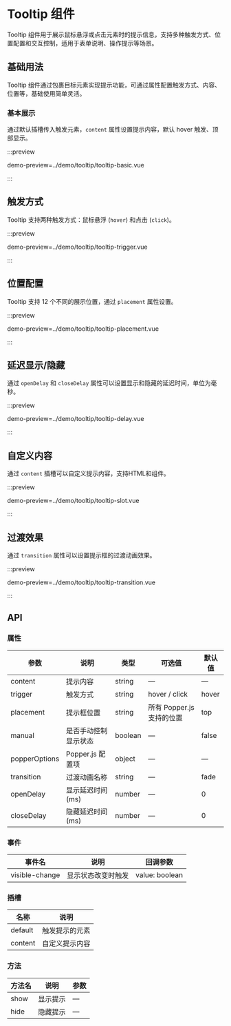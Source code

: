 # Tooltip 组件

Tooltip 组件用于展示鼠标悬浮或点击元素时的提示信息，支持多种触发方式、位置配置和交互控制，适用于表单说明、操作提示等场景。

## 基础用法

Tooltip 组件通过包裹目标元素实现提示功能，可通过属性配置触发方式、内容、位置等，基础使用简单灵活。

### 基本展示

通过默认插槽传入触发元素，`content` 属性设置提示内容，默认 hover 触发、顶部显示。

:::preview

demo-preview=../demo/tooltip/tooltip-basic.vue

:::

## 触发方式

Tooltip 支持两种触发方式：鼠标悬浮 (`hover`) 和点击 (`click`)。

:::preview

demo-preview=../demo/tooltip/tooltip-trigger.vue

:::

## 位置配置

Tooltip 支持 12 个不同的展示位置，通过 `placement` 属性设置。

:::preview

demo-preview=../demo/tooltip/tooltip-placement.vue

:::

## 延迟显示/隐藏

通过 `openDelay` 和 `closeDelay` 属性可以设置显示和隐藏的延迟时间，单位为毫秒。

:::preview

demo-preview=../demo/tooltip/tooltip-delay.vue

:::

## 自定义内容

通过 `content` 插槽可以自定义提示内容，支持HTML和组件。

:::preview

demo-preview=../demo/tooltip/tooltip-slot.vue

:::

## 过渡效果

通过 `transition` 属性可以设置提示框的过渡动画效果。

:::preview

demo-preview=../demo/tooltip/tooltip-transition.vue

:::

## API

### 属性

| 参数 | 说明 | 类型 | 可选值 | 默认值 |
|------|------|------|--------|--------|
| content | 提示内容 | string | — | — |
| trigger | 触发方式 | string | hover / click | hover |
| placement | 提示框位置 | string | 所有 Popper.js 支持的位置 | top |
| manual | 是否手动控制显示状态 | boolean | — | false |
| popperOptions | Popper.js 配置项 | object | — | — |
| transition | 过渡动画名称 | string | — | fade |
| openDelay | 显示延迟时间(ms) | number | — | 0 |
| closeDelay | 隐藏延迟时间(ms) | number | — | 0 |

### 事件

| 事件名 | 说明 | 回调参数 |
|--------|------|----------|
| visible-change | 显示状态改变时触发 | value: boolean |

### 插槽

| 名称 | 说明 |
|------|------|
| default | 触发提示的元素 |
| content | 自定义提示内容 |

### 方法

| 方法名 | 说明 | 参数 |
|--------|------|------|
| show | 显示提示 | — |
| hide | 隐藏提示 | — |